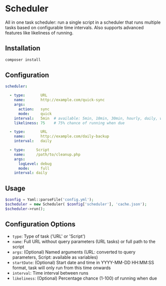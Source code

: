# Scheduler

All in one task scheduler: run a single script in a scheduler that runs multiple tasks based on configurable time intervals. Also supports advanced features like likeliness of running.

## Installation

```bash
composer install
```

## Configuration

```yaml
scheduler:

  - type:       URL
    name:       http://example.com/quick-sync
    args:       
      action:   sync
      mode:     quick
    interval:   5min  # available: 5min, 10min, 30min, hourly, daily, weekly, monthly (5sec, 10sec used for debugging)
    likeliness: 75    # 75% chance of running when due

  - type:       URL
    name:       http://example.com/daily-backup
    interval:   daily

  - type:     Script
    name:     /path/to/cleanup.php
    args:     
      logLevel: debug
      mode:     full
    interval: daily
```

## Usage

```php
$config = Yaml::parseFile('config.yml');
$scheduler = new Scheduler( $config['scheduler'], 'cache.json');
$scheduler->run();
```

## Configuration Options

- `type`:       Type of task ('URL' or 'Script')
- `name`:       Full URL without query parameters (URL tasks) or full path to the script
- `args`:       (Optional) Named arguments (URL: converted to query parameters, Script: available as variables)
- `startDate`:  (Optional) Start date and time in YYYY-MM-DD HH:MM:SS format, task will only run from this time onwards
- `interval`:   Time interval between runs
- `likeliness`: (Optional) Percentage chance (1-100) of running when due
